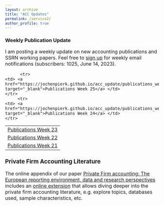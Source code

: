 ```yaml
---
layout: archive
title: "ACC Updates"
permalink: /service2/
author_profile: true
---
```

<!-- Global site tag (gtag.js) - Google Analytics -->
<script async src="https://www.googletagmanager.com/gtag/js?id=G-05633BF9HL"></script>
<script>
  window.dataLayer = window.dataLayer || [];
  function gtag(){dataLayer.push(arguments);}
  gtag('js', new Date());

   gtag('config', 'G-05633BF9HL', {'anonymize_ip': true});
</script> 
 


<h3> Weekly Publication Update </h3>
<font size="3"> 
I am posting a weekly update on new accounting publications and SSRN working papers. Feel free to <a href="https://jochenpierk.github.io/acc_update/subscribe.html" target="_blank">sign up</a> for weekly email notifications (subscribers: 1025, June 14, 2023). 

 <p> </p>

  
 <table style="width:100%">   
  
          <tr> 
    <td> <a href="https://jochenpierk.github.io/acc_update/publications_week25.html" target="_blank">Publications Week 25</a> </td> 
    </tr>    
         <tr> 
    <td> <a href="https://jochenpierk.github.io/acc_update/publications_week24.html" target="_blank">Publications Week 24</a> </td> 
    </tr>    
   <tr> 
    <td> <a href="https://jochenpierk.github.io/acc_update/publications_week23.html" target="_blank">Publications Week 23</a> </td> 
    </tr>      
   <tr> 
    <td> <a href="https://jochenpierk.github.io/acc_update/publications_week22.html" target="_blank">Publications Week 22</a> </td> 
    </tr>    
   <tr> 
    <td> <a href="https://jochenpierk.github.io/acc_update/publications_week21.html" target="_blank">Publications Week 21</a> </td> 
    </tr>      








 
 


   
 </table>

   
 <p> </p>

  
  
   <h3> Private Firm Accounting Literature </h3>
<font size="3">
 The online appendix of our paper <a href="https://www.tandfonline.com/doi/full/10.1080/00014788.2021.1982670" target="_blank">Private Firm accounting: The European reporting environment, data and research perspectives</a> includes an <a href="https://trr266.wiwi.hu-berlin.de/shiny/pfirmacclit/" target="_blank">online extension</a> that allows diving deeper into the private firm accounting literature, e.g. explore topics, databases used, sample characteristics, etc. 
   
    
